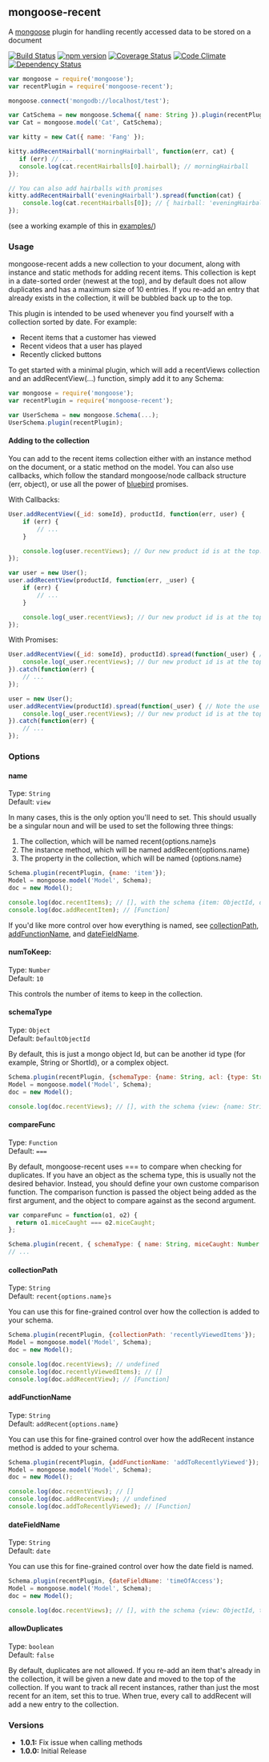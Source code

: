 ## mongoose-recent

A [mongoose](http://mongoosejs.com/) plugin for handling recently accessed data to be stored on a document

[![Build Status](https://travis-ci.org/jacob-meacham/mongoose-recent.svg?branch=master)](https://travis-ci.org/jacob-meacham/mongoose-recent)
[![npm version](https://badge.fury.io/js/mongoose-recent.svg)](http://badge.fury.io/js/mongoose-recent)
[![Coverage Status](https://coveralls.io/repos/jacob-meacham/mongoose-recent/badge.svg?branch=master)](https://coveralls.io/r/jacob-meacham/mongoose-recent?branch=master)
[![Code Climate](https://codeclimate.com/github/jacob-meacham/mongoose-recent/badges/gpa.svg)](https://codeclimate.com/github/jacob-meacham/mongoose-recent)
[![Dependency Status](https://www.versioneye.com/user/projects/554911185d4f9a0b9900127c/badge.svg?style=flat)](https://www.versioneye.com/user/projects/554911185d4f9a0b9900127c)

```javascript
var mongoose = require('mongoose');
var recentPlugin = require('mongoose-recent');

mongoose.connect('mongodb://localhost/test');

var CatSchema = new mongoose.Schema({ name: String }).plugin(recentPlugin, {name: 'hairball', schemaType: String});
var Cat = mongoose.model('Cat', CatSchema);

var kitty = new Cat({ name: 'Fang' });

kitty.addRecentHairball('morningHairball', function(err, cat) {
   if (err) // ...
   console.log(cat.recentHairballs[0].hairball); // morningHairball 
});

// You can also add hairballs with promises
kitty.addRecentHairball('eveningHairball').spread(function(cat) {
    console.log(cat.recentHairballs[0]); // { hairball: 'eveningHairball', date: Tue May 05 2015 10:17:53 }
});
```
(see a working example of this in [examples/](../blob/master/examples/))

### Usage
mongoose-recent adds a new collection to your document, along with instance and static methods for adding recent items. This collection is kept in a date-sorted order (newest at the top), and by default does not allow duplicates and has a maximum size of 10 entries. If you re-add an entry that already exists in the collection, it will be bubbled back up to the top.

This plugin is intended to be used whenever you find yourself with a collection sorted by date. For example:
* Recent items that a customer has viewed
* Recent videos that a user has played
* Recently clicked buttons

To get started with a minimal plugin, which will add a recentViews collection and an addRecentView(...) function, simply add it to any Schema:

```javascript
var mongoose = require('mongoose');
var recentPlugin = require('mongoose-recent');

var UserSchema = new mongoose.Schema(...);
UserSchema.plugin(recentPlugin);
```

#### Adding to the collection
You can add to the recent items collection either with an instance method on the document, or a static method on the model. You can also use callbacks, which follow the standard mongoose/node callback structure (err, object), or use all the power of [bluebird](https://github.com/petkaantonov/bluebird) promises.

With Callbacks:
```javascript
User.addRecentView({_id: someId}, productId, function(err, user) {
    if (err) {
        // ...
    }

    console.log(user.recentViews); // Our new product id is at the top.
});

var user = new User();
user.addRecentView(productId, function(err, _user) {
    if (err) {
        // ...
    }

    console.log(_user.recentViews); // Our new product id is at the top. 
});
```

With Promises:
```javascript
User.addRecentView({_id: someId}, productId).spread(function(_user) { // Pass in a query, just like you would for find one
    console.log(_user.recentViews); // Our new product id is at the top.
}).catch(function(err) {
    // ...
});

user = new User();
user.addRecentView(productId).spread(function(_user) { // Note the use of spread instead of then, because save returns (object, numAffected)
    console.log(_user.recentViews); // Our new product id is at the top.
}).catch(function(err) {
    // ...
});
```

### Options
#### name
Type: `String`<br/>
Default: `view`

In many cases, this is the only option you'll need to set. This should usually be a singular noun and will be used to set the following three things:

1. The collection, which will be named recent{options.name}s
2. The instance method, which will be named addRecent{options.name}
3. The property in the collection, which will be named {options.name}

```javascript
Schema.plugin(recentPlugin, {name: 'item'});
Model = mongoose.model('Model', Schema);
doc = new Model();

console.log(doc.recentItems); // [], with the schema {item: ObjectId, date: Date}
console.log(doc.addRecentItem); // [Function]
```

If you'd like more control over how everything is named, see [collectionPath](#collectionpath), [addFunctionName](#addfunctionname), and [dateFieldName](#datefieldname).

#### numToKeep:
Type: `Number`<br/>
Default: `10`

This controls the number of items to keep in the collection.

#### schemaType
Type: `Object`<br/>
Default: `DefaultObjectId`

By default, this is just a mongo object Id, but can be another id type (for example, String or ShortId), or a complex object.

```javascript
Schema.plugin(recentPlugin, {schemaType: {name: String, acl: {type: String, 'default': 'user'});
Model = mongoose.model('Model', Schema);
doc = new Model();

console.log(doc.recentViews); // [], with the schema {view: {name: String, acl: {type: String, 'default': 'user'}, date: Date}
```

#### compareFunc
Type: `Function`<br/>
Default: `===`

By default, mongoose-recent uses === to compare when checking for duplicates. If you have an object as the schema type, this is usually not the desired behavior. Instead, you should define your own custome comparison function. The comparison function is passed the object being added as the first argument, and the object to compare against as the second argument.

```javascript
var compareFunc = function(o1, o2) {
  return o1.miceCaught === o2.miceCaught;
};

Schema.plugin(recent, { schemaType: { name: String, miceCaught: Number }, compareFunc: compareFunc } );
// ...
```

#### collectionPath
Type: `String`<br/>
Default: `recent{options.name}s`

You can use this for fine-grained control over how the collection is added to your schema.

```javascript
Schema.plugin(recentPlugin, {collectionPath: 'recentlyViewedItems'});
Model = mongoose.model('Model', Schema);
doc = new Model();

console.log(doc.recentViews); // undefined
console.log(doc.recentlyViewedItems); // []
console.log(doc.addRecentView); // [Function]
```

#### addFunctionName
Type: `String`<br/>
Default: `addRecent{options.name}`

You can use this for fine-grained control over how the addRecent instance method is added to your schema.

```javascript
Schema.plugin(recentPlugin, {addFunctionName: 'addToRecentlyViewed'});
Model = mongoose.model('Model', Schema);
doc = new Model();

console.log(doc.recentViews); // []
console.log(doc.addRecentView); // undefined
console.log(doc.addToRecentlyViewed); // [Function]
```

#### dateFieldName
Type: `String`<br/>
Default: `date`

You can use this for fine-grained control over how the date field is named.

```javascript
Schema.plugin(recentPlugin, {dateFieldName: 'timeOfAccess');
Model = mongoose.model('Model', Schema);
doc = new Model();

console.log(doc.recentViews); // [], with the schema {view: ObjectId, timeOfAccess: Date}
```

#### allowDuplicates
Type: `boolean`<br/>
Default: `false`

By default, duplicates are not allowed. If you re-add an item that's already in the collection, it will be given a new date and moved to the top of the collection. If you want to track all recent instances, rather than just the most recent for an item, set this to true. When true, every call to addRecent will add a new entry to the collection.

### Versions
* __1.0.1:__ Fix issue when calling methods
* __1.0.0:__ Initial Release
